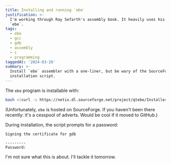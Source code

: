 ```yaml
---
title: Installing and running `ebe`
justification: >-
  I'm working through Ray Sefarth's assembly book. It heavily uses his program,
  `ebe`.
tags:
  - ebe
  - gcc
  - gdb
  - assembly
  - c
  - programming
taggedAt: '2024-03-26'
summary: >-
  Install `ebe` assembler with a one-liner, but be wary of the SourceForge
  installation script.
---
```


The `ebe` program is installable with:

```bash
bash <(curl -s https://netix.dl.sourceforge.net/project/qtebe/Installer/install_ebe.sh)
```

(Unfortunately, `ebe` is hosted on SourceForge. If you haven't been there recently: it's a cesspool of adverts. Would be cool if it moved to GitHub.)

During installation, the script prompts for a password:

```
Signing the certificate for gdb

---------
Password:
```

I'm not sure what this is about. I'll tackle it tomorrow.
